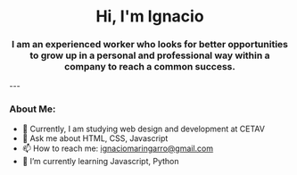   <div id="header" align="center">
    <img src="" alt="">
    <h1 align="center"> Hi, I'm Ignacio</h1>
    <h3 align="center">I am an experienced worker who looks for better opportunities to grow up in a personal and professional way within a company to reach a common success.</h3>
  </div>
  ---
  
 ### About Me:
 
 - 🔭 Currently, I am studying web design and development at CETAV
 - 💬 Ask me about HTML, CSS, Javascript
 - 📫 How to reach me: ignaciomaringarro@gmail.com
 - 🌱 I’m currently learning Javascript, Python

<!--
**Igna24/Igna24** is a ✨ _special_ ✨ repository because its `README.md` (this file) appears on your GitHub profile.

Here are some ideas to get you started:

- 🔭 I’m currently working on ...
- 🌱 I’m currently learning ...
- 👯 I’m looking to collaborate on ...
- 🤔 I’m looking for help with ...
- 💬 Ask me about ...
- 📫 How to reach me: ...
- 😄 Pronouns: ...
- ⚡ Fun fact: ...
-->

